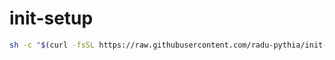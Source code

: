 # init-setup

```bash
sh -c "$(curl -fsSL https://raw.githubusercontent.com/radu-pythia/init-setup/main/init-setup.sh)"
```
